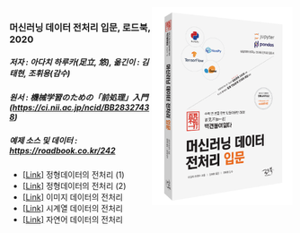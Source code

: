 <img src="https://github.com/opximath/TIL/blob/main/Data%20Preprocessing/ML-data-preprocessing-start/bookImage.png" width="250" align=right>

### 머신러닝 데이터 전처리 입문, 로드북, 2020  
##### 저자 : 아다치 하루카(足立, 悠), 옮긴이 : 김태현, 조휘용(감수)  
##### 원서 : 機械学習のための「前処理」入門 (https://ci.nii.ac.jp/ncid/BB28327438)  
##### 예제 소스 및 데이터 : https://roadbook.co.kr/242

- [[Link]](https://github.com/opximath/TIL/blob/main/Data%20Preprocessing/ML-data-preprocessing-start/01_PreprocessingStructedData1.ipynb) 정형데이터의 전처리 (1)  
- [[Link]](https://github.com/opximath/TIL/blob/main/Data%20Preprocessing/ML-data-preprocessing-start/02_PreprocessingStructedData2.ipynb) 정형데이터의 전처리 (2)  
- [[Link]](https://github.com/opximath/TIL/blob/main/Data%20Preprocessing/ML-data-preprocessing-start/03_PreprocessingImageData.ipynb) 이미지 데이터의 전처리
- [[Link]](https://github.com/opximath/TIL/blob/main/Data%20Preprocessing/ML-data-preprocessing-start/04_PreprocessingSerialData.ipynb) 시계열 데이터의 전처리  
- [[Link]](https://github.com/opximath/TIL/blob/main/Data%20Preprocessing/ML-data-preprocessing-start/05_PreprocessingNaturalLanguageData.ipynb) 자연어 데이터의 전처리
